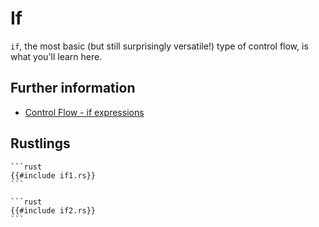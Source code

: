 # If

`if`, the most basic (but still surprisingly versatile!) type of control flow, is what you'll learn here.

## Further information

- [Control Flow - if expressions](https://doc.rust-lang.org/book/ch03-05-control-flow.html#if-expressions)

## Rustlings

~~~admonish note title="if1" collapsible=true
```rust
{{#include if1.rs}}
```
~~~

~~~admonish note title="if2" collapsible=true
```rust
{{#include if2.rs}}
```
~~~
